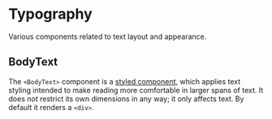 # Typography

Various components related to text layout and appearance.

## BodyText

The `<BodyText>` component is a [styled component][styled-components], which applies text styling intended to make reading more comfortable in larger spans of text. It does _not_ restrict its own dimensions in any way; it only affects text. By default it renders a `<div>`.

[styled-components]: https://www.styled-components.com/

